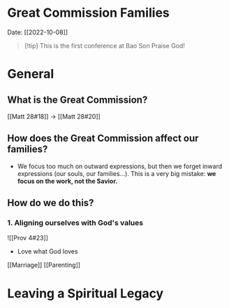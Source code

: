 # Great Commission Families
Date: [[2022-10-08]]

> [!tip] This is the first conference at Bao Son
> Praise God!

# General
## What is the Great Commission?
[[Matt 28#18]] -> [[Matt 28#20]]

## How does the Great Commission affect our families?
- We focus too much on outward expressions, but then we forget inward expressions (our souls, our families...). This is a very big mistake: **we focus on the work, not the Savior.**

## How do we do this?
### 1. Aligning ourselves with God's values
![[Prov 4#23]] 

- Love what God loves

[[Marriage]]
[[Parenting]]
#  Leaving a Spiritual Legacy